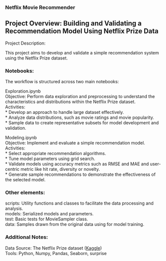 ### Netflix Movie Recommender 
## Project Overview: Building and Validating a Recommendation Model Using Netflix Prize Data
Project Description:

This project aims to develop and validate a simple recommendation system using the Netflix Prize dataset. 

### Notebooks: 
The workflow is structured across two main notebooks:

Exploration.ipynb \
    Objective: Perform data exploration and preprocessing to understand the characteristics and distributions within the Netflix Prize dataset. \
    Activities: \
        * Develop an approach to handle large dataset effectively. \
        * Analyze data distributions, such as movie ratings and movie popularity. \
        * Sample data to create representative subsets for model development and validation. 

Modeling.ipynb \
    Objective: Implement and evaluate a simple recommendation model. \
    Activities: \
        * Select appropriate recommendation algorithms. \
        * Tune model parameters using grid search. \
        * Validate models using accuracy metrics such as RMSE and MAE and user-centric metric like hit rate, diversity or novelty. \
        * Generate sample recommendations to demonstrate the effectiveness of the selected model. 

### Other elements: 

scripts: Utility functions and classes to facilitate the data processing and analysis. \
models: Serialized models and parameters. \
test: Basic tests for MovieSampler class. \
data: Samples drawn from the original data using for model training. 

### Additional Notes: 

Data Source: The Netflix Prize dataset ([Kaggle](https://www.kaggle.com/datasets/evanschreiner/netflix-movie-ratings?select=Netflix_User_Ratings.csv)) \
Tools: Python, Numpy, Pandas, Seaborn, surprise